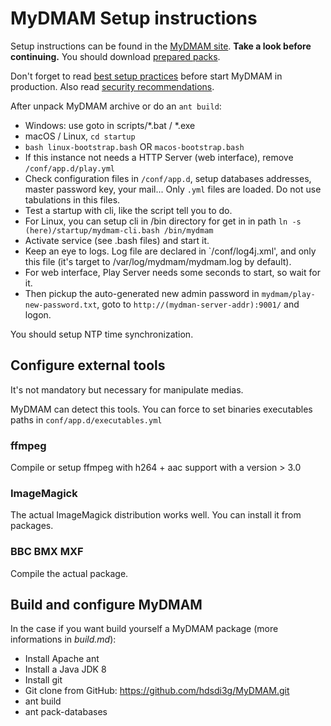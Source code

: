 # MyDMAM Setup instructions

Setup instructions can be found in the [MyDMAM site](http://mydmam.org/setup/). **Take a look before continuing.** You should download [prepared packs](http://mydmam.org/downloads/).

Don't forget to read [best setup practices](http://mydmam.org/setup/performance-tips-for-production/) before start MyDMAM in production. Also read [security recommendations](http://mydmam.org/setup/security-recommendations/).

After unpack MyDMAM archive or do an `ant build`:

* Windows: use goto in scripts/*.bat / *.exe
* macOS / Linux, `cd startup`
* `bash linux-bootstrap.bash` OR `macos-bootstrap.bash`
* If this instance not needs a HTTP Server (web interface), remove  `/conf/app.d/play.yml`
* Check configuration files in `/conf/app.d`, setup databases addresses, master password key, your mail... Only `.yml` files are loaded. Do not use tabulations in this files.
* Test a startup with cli, like the script tell you to do.
* For Linux, you can setup cli in /bin directory for get in in path `ln -s (here)/startup/mydmam-cli.bash /bin/mydmam`
* Activate service (see .bash files) and start it.
* Keep an eye to logs. Log file are declared in `/conf/log4j.xml', and only this file (it's target to /var/log/mydmam/mydmam.log by default).
* For web interface, Play Server needs some seconds to start, so wait for it.
* Then pickup the auto-generated new admin password in `mydmam/play-new-password.txt`, goto to `http://(mydman-server-addr):9001/` and logon.

You should setup NTP time synchronization.

## Configure external tools

It's not mandatory but necessary for manipulate medias.

MyDMAM can detect this tools. You can force to set binaries executables paths in `conf/app.d/executables.yml`

### ffmpeg
Compile or setup ffmpeg with h264 + aac support with a version > 3.0

### ImageMagick 
The actual ImageMagick distribution works well. You can install it from packages.

### BBC BMX MXF 
Compile the actual package.

## Build and configure MyDMAM

In the case if you want build yourself a MyDMAM package (more informations in _build.md_):

 * Install Apache ant
 * Install a Java JDK 8
 * Install git
 * Git clone from GitHub: https://github.com/hdsdi3g/MyDMAM.git
 * ant build
 * ant pack-databases
